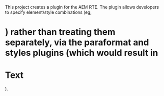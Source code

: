 This project creates a plugin for the AEM RTE. The plugin allows developers to specify element/style combinations (eg, <h1 class="primary-color">) rather than treating them separately, via the paraformat and styles plugins (which would result in <h1><span class="primary-color">Text</span></h1>).